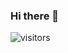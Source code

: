 ### Hi there 👋
![visitors](https://visitor-badge.glitch.me/badge?page_id=${your.username}.${your.repo.id})